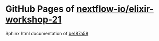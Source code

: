 GitHub Pages of [nextflow-io/elixir-workshop-21](https://github.com/nextflow-io/elixir-workshop-21.git)
===
Sphinx html documentation of [be187a58](https://github.com/nextflow-io/elixir-workshop-21/tree/be187a5841bc875ce63a510b77a0789bd8960c58)
